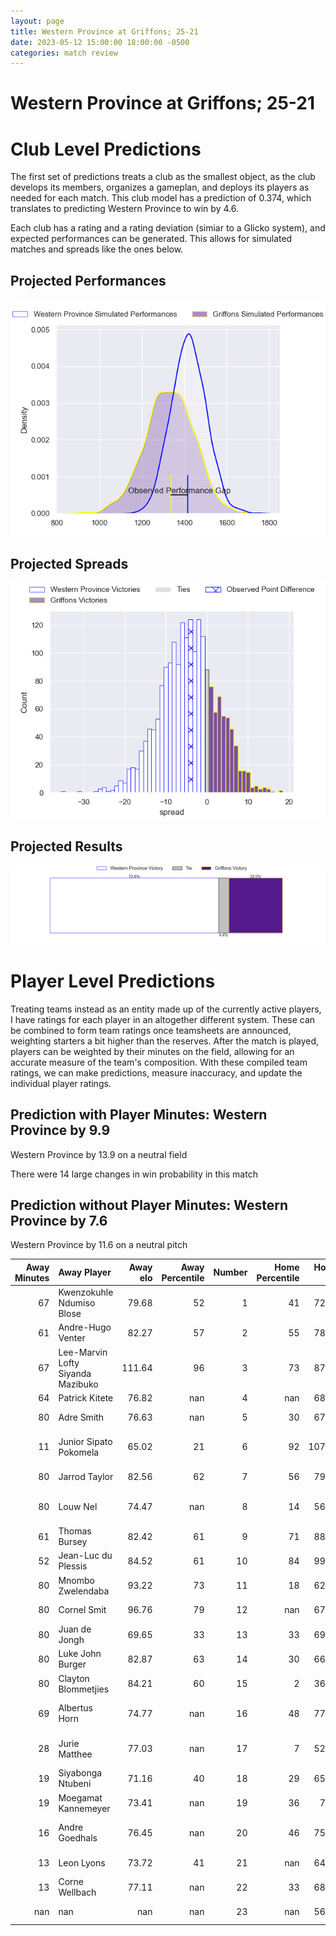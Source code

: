 ```yaml
---  
layout: page  
title: Western Province at Griffons; 25-21  
date: 2023-05-12 15:00:00 18:00:00 -0500  
categories: match review  
---
```

# Western Province at Griffons; 25-21

# Club Level Predictions


The first set of predictions treats a club as the smallest object, as the club develops its members, organizes a gameplan, and deploys its players as needed for each match. This club model has a prediction of 0.374, which translates to predicting Western Province to win by 4.6.

Each club has a rating and a rating deviation (simiar to a Glicko system), and expected performances can be generated. This allows for simulated matches and spreads like the ones below.
## Projected Performances


![Projected Performances](plots/performances_2023-05-12-Griffons-WesternProvince.png)
## Projected Spreads


![Projected Spreads](plots/spreads_2023-05-12-Griffons-WesternProvince.png)
## Projected Results


![Projected Results](plots/resultbar_2023-05-12-Griffons-WesternProvince.png)
# Player Level Predictions


Treating teams instead as an entity made up of the currently active players, I have ratings for each player in an altogether different system. These can be combined to form team ratings once teamsheets are announced, weighting starters a bit higher than the reserves. After the match is played, players can be weighted by their minutes on the field, allowing for an accurate measure of the team's composition. With these compiled team ratings, we can make predictions, measure inaccuracy, and update the individual player ratings.
## Prediction with Player Minutes: Western Province by 9.9


Western Province by 13.9 on a neutral field

There were 14 large changes in win probability in this match
## Prediction without Player Minutes: Western Province by 7.6


Western Province by 11.6 on a neutral pitch



|   Away Minutes | Away Player                       |   Away elo |   Away Percentile |   Number |   Home Percentile |   Home elo | Home Player                 |   Home Minutes |
|---------------:|:----------------------------------|-----------:|------------------:|---------:|------------------:|-----------:|:----------------------------|---------------:|
|             67 | Kwenzokuhle Ndumiso Blose         |      79.68 |                52 |        1 |                41 |      72.55 | Stephan de Jager            |             69 |
|             61 | Andre-Hugo Venter                 |      82.27 |                57 |        2 |                55 |      78.49 | Dandré Delport              |             13 |
|             67 | Lee-Marvin Lofty Siyanda Mazibuko |     111.64 |                96 |        3 |                73 |      87.61 | Doctor Booysen              |             69 |
|             64 | Patrick Kitete                    |      76.82 |               nan |        4 |               nan |      68.04 | Rian Olivier                |             69 |
|             80 | Adre Smith                        |      76.63 |               nan |        5 |                30 |      67.75 | Michael Benadie             |             64 |
|             11 | Junior Sipato Pokomela            |      65.02 |                21 |        6 |                92 |     107.18 | Thato Siward Mavundla       |             67 |
|             80 | Jarrod Taylor                     |      82.56 |                62 |        7 |                56 |      79.75 | Thomas Ongera               |             80 |
|             80 | Louw Nel                          |      74.47 |               nan |        8 |                14 |      56.24 | Sokuphumla (Soso) Xakalashe |             80 |
|             61 | Thomas Bursey                     |      82.42 |                61 |        9 |                71 |      88.41 | Jaywinn Juries              |             80 |
|             52 | Jean-Luc du Plessis               |      84.52 |                61 |       10 |                84 |      99.19 | Duan Pretorius              |             80 |
|             80 | Mnombo Zwelendaba                 |      93.22 |                73 |       11 |                18 |      62.31 | Domenic Smit                |             80 |
|             80 | Cornel Smit                       |      96.76 |                79 |       12 |               nan |      67.89 | Jeandre De Beer             |             52 |
|             80 | Juan de Jongh                     |      69.65 |                33 |       13 |                33 |      69.62 | Carel-Jan Coetzee           |             80 |
|             80 | Luke John Burger                  |      82.87 |                63 |       14 |                30 |      66.97 | Granwill Matthys            |             80 |
|             80 | Clayton Blommetjies               |      84.21 |                60 |       15 |                 2 |      36.04 | Duren Hoffman               |             64 |
|             69 | Albertus Horn                     |      74.77 |               nan |       16 |                48 |      77.16 | Hendrik Petrus van Schoor   |             67 |
|             28 | Jurie Matthee                     |      77.03 |               nan |       17 |                 7 |      52.56 | Keanu Armandio Vers         |             28 |
|             19 | Siyabonga Ntubeni                 |      71.16 |                40 |       18 |                29 |      65.84 | Curtley Thomas              |             16 |
|             19 | Moegamat Kannemeyer               |      73.41 |               nan |       19 |                36 |      70.2  | Randy Fillies               |             16 |
|             16 | Andre Goedhals                    |      76.45 |               nan |       20 |                46 |      75.91 | Jean-Jacques Pretorius      |             13 |
|             13 | Leon Lyons                        |      73.72 |                41 |       21 |               nan |      64.95 | Wikus Nieuwenhuis           |             11 |
|             13 | Corne Wellbach                    |      77.11 |               nan |       22 |                33 |      68.83 | Buhle Nojekwa               |             11 |
|            nan | nan                               |     nan    |               nan |       23 |               nan |      56.57 | Xolani Jacobs               |             11 |

